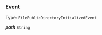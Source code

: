 

### Event

Type: `FilePublicDirectoryInitializedEvent`



  
<article>

***path*** `String` 

</article>

